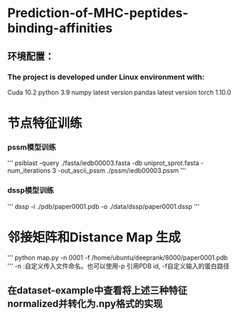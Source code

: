 # Prediction-of-MHC-peptides-binding-affinities

## 环境配置：
### The project is developed under Linux environment with:
Cuda 10.2
python 3.9
numpy latest version
pandas latest version
torch 1.10.0


# 节点特征训练 

### pssm模型训练
'''
psiblast -query ./fasta/iedb00003.fasta -db uniprot_sprot.fasta -num_iterations 3 -out_ascii_pssm ./pssm/iedb00003.pssm
'''

### dssp模型训练
'''
dssp -i ./pdb/paper0001.pdb -o ./data/dssp/paper0001.dssp
'''

# 邻接矩阵和Distance Map 生成
'''
python map.py -n 0001 -f /home/ubuntu/deeprank/8000/paper0001.pdb
'''
-n :自定义传入文件命名。也可以使用-p 引用PDB id, -f自定义输入的蛋白路径


## 在dataset-example中查看将上述三种特征normalized并转化为.npy格式的实现
